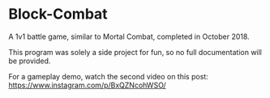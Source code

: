 # Block-Combat
A 1v1 battle game, similar to Mortal Combat, completed in October 2018.

This program was solely a side project for fun, so no full documentation will be provided.

For a gameplay demo, watch the second video on this post: https://www.instagram.com/p/BxQZNcohWSO/
